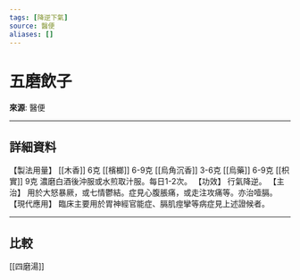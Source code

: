 ```yaml
---
tags: [降逆下氣]
source: 醫便
aliases: []
---
```


# 五磨飲子

**來源**: 醫便  

---

## 詳細資料
【製法用量】 [[木香]] 6克 [[檳榔]] 6-9克 [[烏角沉香]] 3-6克 [[烏藥]] 6-9克 [[枳實]] 9克
濃磨白酒後沖服或水煎取汁服。每日1-2次。
【功效】
行氣降逆。
【主治】
用於大怒暴厥，或七情鬱結。症見心腹脹痛，或走注攻痛等。亦治噎膈。
【現代應用】
臨床主要用於胃神經官能症、膈肌痙攣等病症見上述證候者。

---

## 比較
[[四磨湯]]
